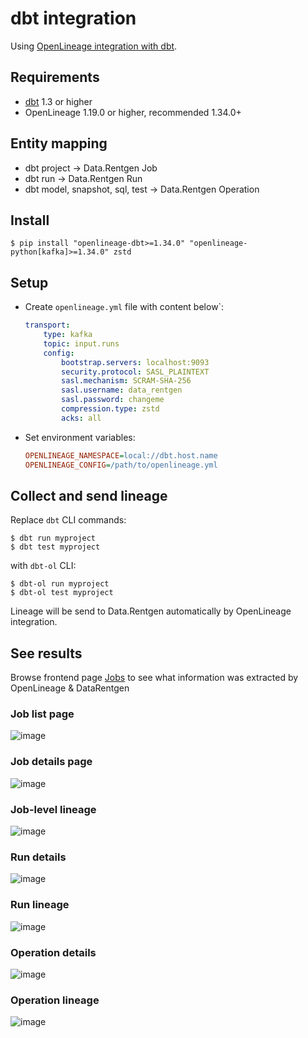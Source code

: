 <a id="overview-setup-dbt"></a>

# dbt integration

Using [OpenLineage integration with dbt](https://openlineage.io/docs/integrations/dbt).

## Requirements

* [dbt](https://www.getdbt.com/) 1.3 or higher
* OpenLineage 1.19.0 or higher, recommended 1.34.0+

## Entity mapping

* dbt project → Data.Rentgen Job
* dbt run → Data.Rentgen Run
* dbt model, snapshot, sql, test → Data.Rentgen Operation

## Install

```console
$ pip install "openlineage-dbt>=1.34.0" "openlineage-python[kafka]>=1.34.0" zstd
```

## Setup

* Create `openlineage.yml` file with content below\`:
  ```yaml
  transport:
      type: kafka
      topic: input.runs
      config:
          bootstrap.servers: localhost:9093
          security.protocol: SASL_PLAINTEXT
          sasl.mechanism: SCRAM-SHA-256
          sasl.username: data_rentgen
          sasl.password: changeme
          compression.type: zstd
          acks: all
  ```
* Set environment variables:
  ```ini
  OPENLINEAGE_NAMESPACE=local://dbt.host.name
  OPENLINEAGE_CONFIG=/path/to/openlineage.yml
  ```

## Collect and send lineage

Replace `dbt` CLI commands:

```shell
$ dbt run myproject
$ dbt test myproject
```

with `dbt-ol` CLI:

```shell
$ dbt-ol run myproject
$ dbt-ol test myproject
```

Lineage will be send to Data.Rentgen automatically by OpenLineage integration.

## See results

Browse frontend page [Jobs](http://localhost:3000/jobs) to see what information was extracted by OpenLineage & DataRentgen

### Job list page

![image](integrations/dbt/job_list.png)

### Job details page

![image](integrations/dbt/job_details.png)

### Job-level lineage

![image](integrations/dbt/job_lineage.png)

### Run details

![image](integrations/dbt/run_details.png)

### Run lineage

![image](integrations/dbt/run_lineage.png)

### Operation details

![image](integrations/dbt/operation_details.png)

### Operation lineage

![image](integrations/dbt/operation_lineage.png)
